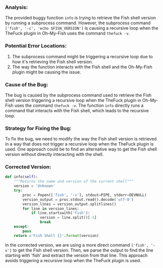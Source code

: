 ### Analysis:
The provided buggy function `info` is trying to retrieve the Fish shell version by running a subprocess command. However, the subprocess command `['fish', '-c', 'echo $FISH_VERSION']` is causing a recursive loop when the TheFuck plugin in Oh-My-Fish uses the command `thefuck -v`.

### Potential Error Locations:
1. The subprocess command might be triggering a recursive loop due to how it's retrieving the Fish shell version.
2. The way the function interacts with the Fish shell and the Oh-My-Fish plugin might be causing the issue.

### Cause of the Bug:
The bug is caused by the subprocess command used to retrieve the Fish shell version triggering a recursive loop when the TheFuck plugin in Oh-My-Fish uses the command `thefuck -v`. The function `info` directly runs a command that interacts with the Fish shell, which leads to the recursive loop.

### Strategy for Fixing the Bug:
To fix the bug, we need to modify the way the Fish shell version is retrieved in a way that does not trigger a recursive loop when the TheFuck plugin is used. One approach could be to find an alternative way to get the Fish shell version without directly interacting with the shell.

### Corrected Version:
```python
def info(self):
    """Returns the name and version of the current shell"""
    version = 'Unknown'
    try:
        proc = Popen(['fish', '-v'], stdout=PIPE, stderr=DEVNULL)
        version_output = proc.stdout.read().decode('utf-8')
        version_lines = version_output.splitlines()
        for line in version_lines:
            if line.startswith('fish'):
                version = line.split()[-1]
                break
    except:
        pass
    return u'Fish Shell {}'.format(version)
```

In the corrected version, we are using a more direct command `['fish', '-v']` to get the Fish shell version. Then, we parse the output to find the line starting with 'fish' and extract the version from that line. This approach avoids triggering a recursive loop when the TheFuck plugin is used.